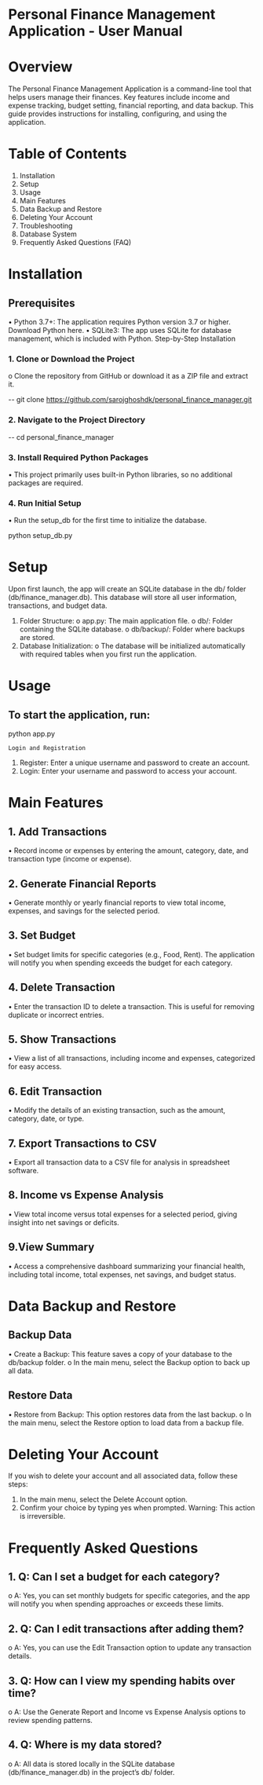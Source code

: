 # Personal Finance Management Application - User Manual

# Overview
The Personal Finance Management Application is a command-line tool that helps users manage their finances. Key features include income and expense tracking, budget setting, financial reporting, and data backup. This guide provides instructions for installing, configuring, and using the application.

# Table of Contents
1.	Installation
2.	Setup
3.	Usage
4.	Main Features
5.	Data Backup and Restore
6.	Deleting Your Account
7.	Troubleshooting
8.	Database System
9.	Frequently Asked Questions (FAQ)

# Installation
## Prerequisites
•	Python 3.7+: The application requires Python version 3.7 or higher. Download Python here.
•	SQLite3: The app uses SQLite for database management, which is included with Python.
Step-by-Step Installation
### 1.	Clone or Download the Project
o	Clone the repository from GitHub or download it as a ZIP file and extract it.

-- git clone https://github.com/sarojghoshdk/personal_finance_manager.git


### 2.	Navigate to the Project Directory

-- cd personal_finance_manager

### 3.	 Install Required Python Packages
•	This project primarily uses built-in Python libraries, so no additional packages are required.
### 4.	 Run Initial Setup
•	Run the setup_db for the first time to initialize the database.

python setup_db.py


# Setup
Upon first launch, the app will create an SQLite database in the db/ folder (db/finance_manager.db). This database will store all user information, transactions, and budget data.
1.	Folder Structure:
o	app.py: The main application file.
o	db/: Folder containing the SQLite database.
o	db/backup/: Folder where backups are stored.
2.	Database Initialization:
o	The database will be initialized automatically with required tables when you first run the application.

# Usage
## To start the application, run:
			
python app.py


	Login and Registration
1.	Register: Enter a unique username and password to create an account.
2.	Login: Enter your username and password to access your account.



# Main Features
## 1. Add Transactions
•	Record income or expenses by entering the amount, category, date, and transaction type (income or expense).
## 2. Generate Financial Reports
•	Generate monthly or yearly financial reports to view total income, expenses, and savings for the selected period.
## 3. Set Budget
•	Set budget limits for specific categories (e.g., Food, Rent). The application will notify you when spending exceeds the budget for each category.
## 4. Delete Transaction
•	Enter the transaction ID to delete a transaction. This is useful for removing duplicate or incorrect entries.
## 5. Show Transactions
•	View a list of all transactions, including income and expenses, categorized for easy access.
## 6. Edit Transaction
•	Modify the details of an existing transaction, such as the amount, category, date, or type.
## 7. Export Transactions to CSV
•	Export all transaction data to a CSV file for analysis in spreadsheet software.
## 8. Income vs Expense Analysis
•	View total income versus total expenses for a selected period, giving insight into net savings or deficits.
## 9.View Summary 
•	Access a comprehensive dashboard summarizing your financial health, including total income, total expenses, net savings, and budget status.


# Data Backup and Restore
## Backup Data
•	Create a Backup: This feature saves a copy of your database to the db/backup folder.
o	In the main menu, select the Backup option to back up all data.
## Restore Data
•	Restore from Backup: This option restores data from the last backup.
o	In the main menu, select the Restore option to load data from a backup file.

# Deleting Your Account
If you wish to delete your account and all associated data, follow these steps:
1.	In the main menu, select the Delete Account option.
2.	Confirm your choice by typing yes when prompted. Warning: This action is irreversible.

# Frequently Asked Questions
## 1.	Q: Can I set a budget for each category?
o	A: Yes, you can set monthly budgets for specific categories, and the app will notify you when spending approaches or exceeds these limits.
## 2.	Q: Can I edit transactions after adding them?
o	A: Yes, you can use the Edit Transaction option to update any transaction details.
## 3.	Q: How can I view my spending habits over time?
o	A: Use the Generate Report and Income vs Expense Analysis options to review spending patterns.
## 4.	Q: Where is my data stored?
o	A: All data is stored locally in the SQLite database (db/finance_manager.db) in the project’s db/ folder.
